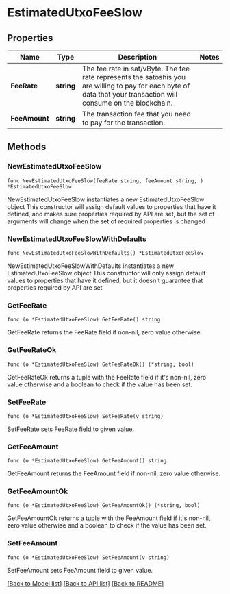 # EstimatedUtxoFeeSlow

## Properties

Name | Type | Description | Notes
------------ | ------------- | ------------- | -------------
**FeeRate** | **string** | The fee rate in sat/vByte. The fee rate represents the satoshis you are willing to pay for each byte of data that your transaction will consume on the blockchain. | 
**FeeAmount** | **string** | The transaction fee that you need to pay for the transaction. | 

## Methods

### NewEstimatedUtxoFeeSlow

`func NewEstimatedUtxoFeeSlow(feeRate string, feeAmount string, ) *EstimatedUtxoFeeSlow`

NewEstimatedUtxoFeeSlow instantiates a new EstimatedUtxoFeeSlow object
This constructor will assign default values to properties that have it defined,
and makes sure properties required by API are set, but the set of arguments
will change when the set of required properties is changed

### NewEstimatedUtxoFeeSlowWithDefaults

`func NewEstimatedUtxoFeeSlowWithDefaults() *EstimatedUtxoFeeSlow`

NewEstimatedUtxoFeeSlowWithDefaults instantiates a new EstimatedUtxoFeeSlow object
This constructor will only assign default values to properties that have it defined,
but it doesn't guarantee that properties required by API are set

### GetFeeRate

`func (o *EstimatedUtxoFeeSlow) GetFeeRate() string`

GetFeeRate returns the FeeRate field if non-nil, zero value otherwise.

### GetFeeRateOk

`func (o *EstimatedUtxoFeeSlow) GetFeeRateOk() (*string, bool)`

GetFeeRateOk returns a tuple with the FeeRate field if it's non-nil, zero value otherwise
and a boolean to check if the value has been set.

### SetFeeRate

`func (o *EstimatedUtxoFeeSlow) SetFeeRate(v string)`

SetFeeRate sets FeeRate field to given value.


### GetFeeAmount

`func (o *EstimatedUtxoFeeSlow) GetFeeAmount() string`

GetFeeAmount returns the FeeAmount field if non-nil, zero value otherwise.

### GetFeeAmountOk

`func (o *EstimatedUtxoFeeSlow) GetFeeAmountOk() (*string, bool)`

GetFeeAmountOk returns a tuple with the FeeAmount field if it's non-nil, zero value otherwise
and a boolean to check if the value has been set.

### SetFeeAmount

`func (o *EstimatedUtxoFeeSlow) SetFeeAmount(v string)`

SetFeeAmount sets FeeAmount field to given value.



[[Back to Model list]](../README.md#documentation-for-models) [[Back to API list]](../README.md#documentation-for-api-endpoints) [[Back to README]](../README.md)


